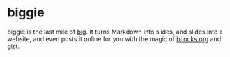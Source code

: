 biggie
======

biggie is the last mile of [big](https://github.com/tmcw/big). It turns Markdown into slides,
and slides into a website, and even posts it online for you with the magic of
[bl.ocks.org](http://bl.ocks.org/) and [gist](http://gist.github.com).
